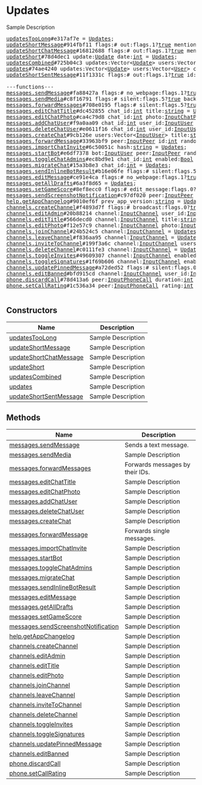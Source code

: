 # Updates

Sample Description

<pre>
<a href="../constructor/updatesTooLong.md">updatesTooLong</a>#e317af7e = <a href="../type/Updates.md">Updates</a>;
<a href="../constructor/updateShortMessage.md">updateShortMessage</a>#914fbf11 flags:# out:flags.1?<a href="../type/true.md">true</a> mentioned:flags.4?<a href="../type/true.md">true</a> media_unread:flags.5?<a href="../type/true.md">true</a> silent:flags.13?<a href="../type/true.md">true</a> id:<a href="../type/int.md">int</a> user_id:<a href="../type/int.md">int</a> message:<a href="../type/string.md">string</a> pts:<a href="../type/int.md">int</a> pts_count:<a href="../type/int.md">int</a> date:<a href="../type/int.md">int</a> fwd_from:flags.2?<a href="../type/MessageFwdHeader.md">MessageFwdHeader</a> via_bot_id:flags.11?<a href="../type/int.md">int</a> reply_to_msg_id:flags.3?<a href="../type/int.md">int</a> entities:flags.7?Vector&lt;<a href="../type/MessageEntity.md">MessageEntity</a>&gt; = <a href="../type/Updates.md">Updates</a>;
<a href="../constructor/updateShortChatMessage.md">updateShortChatMessage</a>#16812688 flags:# out:flags.1?<a href="../type/true.md">true</a> mentioned:flags.4?<a href="../type/true.md">true</a> media_unread:flags.5?<a href="../type/true.md">true</a> silent:flags.13?<a href="../type/true.md">true</a> id:<a href="../type/int.md">int</a> from_id:<a href="../type/int.md">int</a> chat_id:<a href="../type/int.md">int</a> message:<a href="../type/string.md">string</a> pts:<a href="../type/int.md">int</a> pts_count:<a href="../type/int.md">int</a> date:<a href="../type/int.md">int</a> fwd_from:flags.2?<a href="../type/MessageFwdHeader.md">MessageFwdHeader</a> via_bot_id:flags.11?<a href="../type/int.md">int</a> reply_to_msg_id:flags.3?<a href="../type/int.md">int</a> entities:flags.7?Vector&lt;<a href="../type/MessageEntity.md">MessageEntity</a>&gt; = <a href="../type/Updates.md">Updates</a>;
<a href="../constructor/updateShort.md">updateShort</a>#78d4dec1 update:<a href="../type/Update.md">Update</a> date:<a href="../type/int.md">int</a> = <a href="../type/Updates.md">Updates</a>;
<a href="../constructor/updatesCombined.md">updatesCombined</a>#725b04c3 updates:Vector&lt;<a href="../type/Update.md">Update</a>&gt; users:Vector&lt;<a href="../type/User.md">User</a>&gt; chats:Vector&lt;<a href="../type/Chat.md">Chat</a>&gt; date:<a href="../type/int.md">int</a> seq_start:<a href="../type/int.md">int</a> seq:<a href="../type/int.md">int</a> = <a href="../type/Updates.md">Updates</a>;
<a href="../constructor/updates.md">updates</a>#74ae4240 updates:Vector&lt;<a href="../type/Update.md">Update</a>&gt; users:Vector&lt;<a href="../type/User.md">User</a>&gt; chats:Vector&lt;<a href="../type/Chat.md">Chat</a>&gt; date:<a href="../type/int.md">int</a> seq:<a href="../type/int.md">int</a> = <a href="../type/Updates.md">Updates</a>;
<a href="../constructor/updateShortSentMessage.md">updateShortSentMessage</a>#11f1331c flags:# out:flags.1?<a href="../type/true.md">true</a> id:<a href="../type/int.md">int</a> pts:<a href="../type/int.md">int</a> pts_count:<a href="../type/int.md">int</a> date:<a href="../type/int.md">int</a> media:flags.9?<a href="../type/MessageMedia.md">MessageMedia</a> entities:flags.7?Vector&lt;<a href="../type/MessageEntity.md">MessageEntity</a>&gt; = <a href="../type/Updates.md">Updates</a>;

---functions---
<a href="../method/messages.sendMessage.md">messages.sendMessage</a>#fa88427a flags:# no_webpage:flags.1?<a href="../type/true.md">true</a> silent:flags.5?<a href="../type/true.md">true</a> background:flags.6?<a href="../type/true.md">true</a> clear_draft:flags.7?<a href="../type/true.md">true</a> peer:<a href="../type/InputPeer.md">InputPeer</a> reply_to_msg_id:flags.0?<a href="../type/int.md">int</a> message:<a href="../type/string.md">string</a> random_id:<a href="../type/long.md">long</a> reply_markup:flags.2?<a href="../type/ReplyMarkup.md">ReplyMarkup</a> entities:flags.3?Vector&lt;<a href="../type/MessageEntity.md">MessageEntity</a>&gt; = <a href="../type/Updates.md">Updates</a>;
<a href="../method/messages.sendMedia.md">messages.sendMedia</a>#c8f16791 flags:# silent:flags.5?<a href="../type/true.md">true</a> background:flags.6?<a href="../type/true.md">true</a> clear_draft:flags.7?<a href="../type/true.md">true</a> peer:<a href="../type/InputPeer.md">InputPeer</a> reply_to_msg_id:flags.0?<a href="../type/int.md">int</a> media:<a href="../type/InputMedia.md">InputMedia</a> random_id:<a href="../type/long.md">long</a> reply_markup:flags.2?<a href="../type/ReplyMarkup.md">ReplyMarkup</a> = <a href="../type/Updates.md">Updates</a>;
<a href="../method/messages.forwardMessages.md">messages.forwardMessages</a>#708e0195 flags:# silent:flags.5?<a href="../type/true.md">true</a> background:flags.6?<a href="../type/true.md">true</a> with_my_score:flags.8?<a href="../type/true.md">true</a> from_peer:<a href="../type/InputPeer.md">InputPeer</a> id:Vector&lt;<a href="../type/int.md">int</a>&gt; random_id:Vector&lt;<a href="../type/long.md">long</a>&gt; to_peer:<a href="../type/InputPeer.md">InputPeer</a> = <a href="../type/Updates.md">Updates</a>;
<a href="../method/messages.editChatTitle.md">messages.editChatTitle</a>#dc452855 chat_id:<a href="../type/int.md">int</a> title:<a href="../type/string.md">string</a> = <a href="../type/Updates.md">Updates</a>;
<a href="../method/messages.editChatPhoto.md">messages.editChatPhoto</a>#ca4c79d8 chat_id:<a href="../type/int.md">int</a> photo:<a href="../type/InputChatPhoto.md">InputChatPhoto</a> = <a href="../type/Updates.md">Updates</a>;
<a href="../method/messages.addChatUser.md">messages.addChatUser</a>#f9a0aa09 chat_id:<a href="../type/int.md">int</a> user_id:<a href="../type/InputUser.md">InputUser</a> fwd_limit:<a href="../type/int.md">int</a> = <a href="../type/Updates.md">Updates</a>;
<a href="../method/messages.deleteChatUser.md">messages.deleteChatUser</a>#e0611f16 chat_id:<a href="../type/int.md">int</a> user_id:<a href="../type/InputUser.md">InputUser</a> = <a href="../type/Updates.md">Updates</a>;
<a href="../method/messages.createChat.md">messages.createChat</a>#9cb126e users:Vector&lt;<a href="../type/InputUser.md">InputUser</a>&gt; title:<a href="../type/string.md">string</a> = <a href="../type/Updates.md">Updates</a>;
<a href="../method/messages.forwardMessage.md">messages.forwardMessage</a>#33963bf9 peer:<a href="../type/InputPeer.md">InputPeer</a> id:<a href="../type/int.md">int</a> random_id:<a href="../type/long.md">long</a> = <a href="../type/Updates.md">Updates</a>;
<a href="../method/messages.importChatInvite.md">messages.importChatInvite</a>#6c50051c hash:<a href="../type/string.md">string</a> = <a href="../type/Updates.md">Updates</a>;
<a href="../method/messages.startBot.md">messages.startBot</a>#e6df7378 bot:<a href="../type/InputUser.md">InputUser</a> peer:<a href="../type/InputPeer.md">InputPeer</a> random_id:<a href="../type/long.md">long</a> start_param:<a href="../type/string.md">string</a> = <a href="../type/Updates.md">Updates</a>;
<a href="../method/messages.toggleChatAdmins.md">messages.toggleChatAdmins</a>#ec8bd9e1 chat_id:<a href="../type/int.md">int</a> enabled:<a href="../type/Bool.md">Bool</a> = <a href="../type/Updates.md">Updates</a>;
<a href="../method/messages.migrateChat.md">messages.migrateChat</a>#15a3b8e3 chat_id:<a href="../type/int.md">int</a> = <a href="../type/Updates.md">Updates</a>;
<a href="../method/messages.sendInlineBotResult.md">messages.sendInlineBotResult</a>#b16e06fe flags:# silent:flags.5?<a href="../type/true.md">true</a> background:flags.6?<a href="../type/true.md">true</a> clear_draft:flags.7?<a href="../type/true.md">true</a> peer:<a href="../type/InputPeer.md">InputPeer</a> reply_to_msg_id:flags.0?<a href="../type/int.md">int</a> random_id:<a href="../type/long.md">long</a> query_id:<a href="../type/long.md">long</a> id:<a href="../type/string.md">string</a> = <a href="../type/Updates.md">Updates</a>;
<a href="../method/messages.editMessage.md">messages.editMessage</a>#ce91e4ca flags:# no_webpage:flags.1?<a href="../type/true.md">true</a> peer:<a href="../type/InputPeer.md">InputPeer</a> id:<a href="../type/int.md">int</a> message:flags.11?<a href="../type/string.md">string</a> reply_markup:flags.2?<a href="../type/ReplyMarkup.md">ReplyMarkup</a> entities:flags.3?Vector&lt;<a href="../type/MessageEntity.md">MessageEntity</a>&gt; = <a href="../type/Updates.md">Updates</a>;
<a href="../method/messages.getAllDrafts.md">messages.getAllDrafts</a>#6a3f8d65 = <a href="../type/Updates.md">Updates</a>;
<a href="../method/messages.setGameScore.md">messages.setGameScore</a>#8ef8ecc0 flags:# edit_message:flags.0?<a href="../type/true.md">true</a> force:flags.1?<a href="../type/true.md">true</a> peer:<a href="../type/InputPeer.md">InputPeer</a> id:<a href="../type/int.md">int</a> user_id:<a href="../type/InputUser.md">InputUser</a> score:<a href="../type/int.md">int</a> = <a href="../type/Updates.md">Updates</a>;
<a href="../method/messages.sendScreenshotNotification.md">messages.sendScreenshotNotification</a>#c97df020 peer:<a href="../type/InputPeer.md">InputPeer</a> reply_to_msg_id:<a href="../type/int.md">int</a> random_id:<a href="../type/long.md">long</a> = <a href="../type/Updates.md">Updates</a>;
<a href="../method/help.getAppChangelog.md">help.getAppChangelog</a>#9010ef6f prev_app_version:<a href="../type/string.md">string</a> = <a href="../type/Updates.md">Updates</a>;
<a href="../method/channels.createChannel.md">channels.createChannel</a>#f4893d7f flags:# broadcast:flags.0?<a href="../type/true.md">true</a> megagroup:flags.1?<a href="../type/true.md">true</a> title:<a href="../type/string.md">string</a> about:<a href="../type/string.md">string</a> = <a href="../type/Updates.md">Updates</a>;
<a href="../method/channels.editAdmin.md">channels.editAdmin</a>#20b88214 channel:<a href="../type/InputChannel.md">InputChannel</a> user_id:<a href="../type/InputUser.md">InputUser</a> admin_rights:<a href="../type/ChannelAdminRights.md">ChannelAdminRights</a> = <a href="../type/Updates.md">Updates</a>;
<a href="../method/channels.editTitle.md">channels.editTitle</a>#566decd0 channel:<a href="../type/InputChannel.md">InputChannel</a> title:<a href="../type/string.md">string</a> = <a href="../type/Updates.md">Updates</a>;
<a href="../method/channels.editPhoto.md">channels.editPhoto</a>#f12e57c9 channel:<a href="../type/InputChannel.md">InputChannel</a> photo:<a href="../type/InputChatPhoto.md">InputChatPhoto</a> = <a href="../type/Updates.md">Updates</a>;
<a href="../method/channels.joinChannel.md">channels.joinChannel</a>#24b524c5 channel:<a href="../type/InputChannel.md">InputChannel</a> = <a href="../type/Updates.md">Updates</a>;
<a href="../method/channels.leaveChannel.md">channels.leaveChannel</a>#f836aa95 channel:<a href="../type/InputChannel.md">InputChannel</a> = <a href="../type/Updates.md">Updates</a>;
<a href="../method/channels.inviteToChannel.md">channels.inviteToChannel</a>#199f3a6c channel:<a href="../type/InputChannel.md">InputChannel</a> users:Vector&lt;<a href="../type/InputUser.md">InputUser</a>&gt; = <a href="../type/Updates.md">Updates</a>;
<a href="../method/channels.deleteChannel.md">channels.deleteChannel</a>#c0111fe3 channel:<a href="../type/InputChannel.md">InputChannel</a> = <a href="../type/Updates.md">Updates</a>;
<a href="../method/channels.toggleInvites.md">channels.toggleInvites</a>#49609307 channel:<a href="../type/InputChannel.md">InputChannel</a> enabled:<a href="../type/Bool.md">Bool</a> = <a href="../type/Updates.md">Updates</a>;
<a href="../method/channels.toggleSignatures.md">channels.toggleSignatures</a>#1f69b606 channel:<a href="../type/InputChannel.md">InputChannel</a> enabled:<a href="../type/Bool.md">Bool</a> = <a href="../type/Updates.md">Updates</a>;
<a href="../method/channels.updatePinnedMessage.md">channels.updatePinnedMessage</a>#a72ded52 flags:# silent:flags.0?<a href="../type/true.md">true</a> channel:<a href="../type/InputChannel.md">InputChannel</a> id:<a href="../type/int.md">int</a> = <a href="../type/Updates.md">Updates</a>;
<a href="../method/channels.editBanned.md">channels.editBanned</a>#bfd915cd channel:<a href="../type/InputChannel.md">InputChannel</a> user_id:<a href="../type/InputUser.md">InputUser</a> banned_rights:<a href="../type/ChannelBannedRights.md">ChannelBannedRights</a> = <a href="../type/Updates.md">Updates</a>;
<a href="../method/phone.discardCall.md">phone.discardCall</a>#78d413a6 peer:<a href="../type/InputPhoneCall.md">InputPhoneCall</a> duration:<a href="../type/int.md">int</a> reason:<a href="../type/PhoneCallDiscardReason.md">PhoneCallDiscardReason</a> connection_id:<a href="../type/long.md">long</a> = <a href="../type/Updates.md">Updates</a>;
<a href="../method/phone.setCallRating.md">phone.setCallRating</a>#1c536a34 peer:<a href="../type/InputPhoneCall.md">InputPhoneCall</a> rating:<a href="../type/int.md">int</a> comment:<a href="../type/string.md">string</a> = <a href="../type/Updates.md">Updates</a>;

</pre>

## Constructors

| Name | Description |
|------|-------------|
| [updatesTooLong](../constructor/updatesTooLong.md) | Sample Description |
| [updateShortMessage](../constructor/updateShortMessage.md) | Sample Description |
| [updateShortChatMessage](../constructor/updateShortChatMessage.md) | Sample Description |
| [updateShort](../constructor/updateShort.md) | Sample Description |
| [updatesCombined](../constructor/updatesCombined.md) | Sample Description |
| [updates](../constructor/updates.md) | Sample Description |
| [updateShortSentMessage](../constructor/updateShortSentMessage.md) | Sample Description |

## Methods

| Name | Description |
|------|-------------|
| [messages.sendMessage](../method/messages.sendMessage.md) | Sends a text message. |
| [messages.sendMedia](../method/messages.sendMedia.md) | Sample Description |
| [messages.forwardMessages](../method/messages.forwardMessages.md) | Forwards messages by their IDs. |
| [messages.editChatTitle](../method/messages.editChatTitle.md) | Sample Description |
| [messages.editChatPhoto](../method/messages.editChatPhoto.md) | Sample Description |
| [messages.addChatUser](../method/messages.addChatUser.md) | Sample Description |
| [messages.deleteChatUser](../method/messages.deleteChatUser.md) | Sample Description |
| [messages.createChat](../method/messages.createChat.md) | Sample Description |
| [messages.forwardMessage](../method/messages.forwardMessage.md) | Forwards single messages. |
| [messages.importChatInvite](../method/messages.importChatInvite.md) | Sample Description |
| [messages.startBot](../method/messages.startBot.md) | Sample Description |
| [messages.toggleChatAdmins](../method/messages.toggleChatAdmins.md) | Sample Description |
| [messages.migrateChat](../method/messages.migrateChat.md) | Sample Description |
| [messages.sendInlineBotResult](../method/messages.sendInlineBotResult.md) | Sample Description |
| [messages.editMessage](../method/messages.editMessage.md) | Sample Description |
| [messages.getAllDrafts](../method/messages.getAllDrafts.md) | Sample Description |
| [messages.setGameScore](../method/messages.setGameScore.md) | Sample Description |
| [messages.sendScreenshotNotification](../method/messages.sendScreenshotNotification.md) | Sample Description |
| [help.getAppChangelog](../method/help.getAppChangelog.md) | Sample Description |
| [channels.createChannel](../method/channels.createChannel.md) | Sample Description |
| [channels.editAdmin](../method/channels.editAdmin.md) | Sample Description |
| [channels.editTitle](../method/channels.editTitle.md) | Sample Description |
| [channels.editPhoto](../method/channels.editPhoto.md) | Sample Description |
| [channels.joinChannel](../method/channels.joinChannel.md) | Sample Description |
| [channels.leaveChannel](../method/channels.leaveChannel.md) | Sample Description |
| [channels.inviteToChannel](../method/channels.inviteToChannel.md) | Sample Description |
| [channels.deleteChannel](../method/channels.deleteChannel.md) | Sample Description |
| [channels.toggleInvites](../method/channels.toggleInvites.md) | Sample Description |
| [channels.toggleSignatures](../method/channels.toggleSignatures.md) | Sample Description |
| [channels.updatePinnedMessage](../method/channels.updatePinnedMessage.md) | Sample Description |
| [channels.editBanned](../method/channels.editBanned.md) | Sample Description |
| [phone.discardCall](../method/phone.discardCall.md) | Sample Description |
| [phone.setCallRating](../method/phone.setCallRating.md) | Sample Description |
